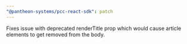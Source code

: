 ```yaml
---
"@pantheon-systems/pcc-react-sdk": patch
---
```


Fixes issue with deprecated renderTitle prop which would cause article elements
to get removed from the body.
